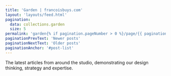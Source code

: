 ```yaml
---
title: 'Garden | francoisbuys.com'
layout: 'layouts/feed.html'
pagination:
  data: collections.garden
  size: 5
permalink: 'garden{% if pagination.pageNumber > 0 %}/page/{{ pagination.pageNumber }}{% endif %}/index.html'
paginationPrevText: 'Newer posts'
paginationNextText: 'Older posts'
paginationAnchor: '#post-list'
---
```


The latest articles from around the studio, demonstrating our design
thinking, strategy and expertise.
